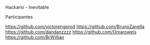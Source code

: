 
Hackario - Inevitable

Participantes

https://github.com/victorengprod
https://github.com/BrunoZanella
https://github.com/dandanzzzz
https://github.com/Omaroweis
https://github.com/BrWillian
